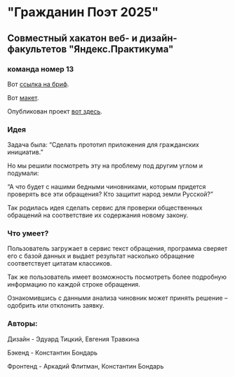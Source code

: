# "Гражданин Поэт 2025" 
## Совместный хакатон веб- и дизайн-факультетов "Яндекс.Практикума"
### команда номер 13
Вот [ссылка на бриф](https://www.notion.so/2025-c8543acca3bb411c88734a322cd3de0f).

Вот [макет](https://www.figma.com/file/kG1A96YCcJuqrh2nMlNnHq/%D0%AF%D0%BD%D0%B4%D0%B5%D0%BA%D1%81.%D0%A5%D0%B0%D0%BA%D0%B0%D1%82%D0%BE%D0%BD-2025-Copy?node-id=0%3A1).

Опубликован проект [вот здесь](https://arflit.github.io/2025/). 

### Идея 
Задача была: “Сделать прототип приложения для гражданских инициатив.”

Но мы решили посмотреть эту на проблему под другим углом и подумали: 

“А что будет с нашими бедными чиновниками, которым придется проверять все эти обращения? Кто защитит народ земли Русской?”

Так родилась идея сделать сервис для  проверки общественных обращений на соответствие их содержания новому закону.

### Что умеет? 
Пользователь загружает в сервис текст обращения, программа сверяет его с базой данных и выдает результат насколько обращение соответствует цитатам классиков.

Так же пользователь имеет возможность посмотреть более подробную информацию по каждой строке обращения.

Ознакомившись с данными анализа чиновник может принять решение – одобрить или отклонить заявку.

### Авторы: 
Дизайн - Эдуард Тицкий, Евгения Травкина

Бэкенд - Константин Бондарь

Фронтенд - Аркадий Флитман, Константин Бондарь
